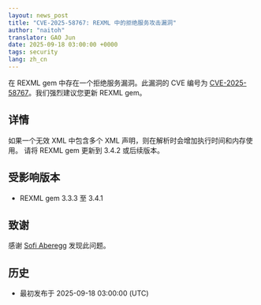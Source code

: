 ```yaml
---
layout: news_post
title: "CVE-2025-58767: REXML 中的拒绝服务攻击漏洞"
author: "naitoh"
translator: GAO Jun
date: 2025-09-18 03:00:00 +0000
tags: security
lang: zh_cn
---
```


在 REXML gem 中存在一个拒绝服务漏洞。此漏洞的 CVE 编号为 [CVE-2025-58767](https://www.cve.org/CVERecord?id=CVE-2025-58767)。我们强烈建议您更新 REXML gem。

## 详情

如果一个无效 XML 中包含多个 XML 声明，则在解析时会增加执行时间和内存使用。
请将 REXML gem 更新到 3.4.2 或后续版本。

## 受影响版本

* REXML gem 3.3.3 至 3.4.1

## 致谢

感谢 [Sofi Aberegg](https://github.com/sofiaaberegg) 发现此问题。

## 历史

* 最初发布于 2025-09-18 03:00:00 (UTC)
